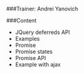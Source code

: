 ###Trainer: Andrei Yanovich

###Content
- JQuery deferreds API
- Examples
- Promise
- Promise states
- Promise API
- Example with ajax
